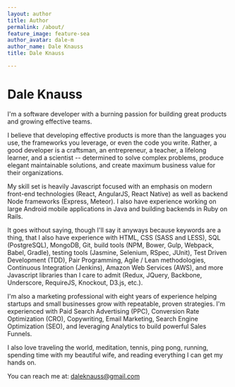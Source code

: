 ```yaml
---
layout: author
title: Author
permalink: /about/
feature_image: feature-sea
author_avatar: dale-m
author_name: Dale Knauss
title: Dale Knauss

---
```


# Dale Knauss

I'm a software developer with a burning passion for building great products and growing effective teams.

I believe that developing effective products is more than the languages you use, the frameworks you leverage, or even the code you write. Rather, a good developer is a craftsman, an entrepreneur, a teacher, a lifelong learner, and a scientist -- determined to solve complex problems, produce elegant maintainable solutions, and create maximum business value for their organizations.

My skill set is heavily Javascript focused with an emphasis on modern front-end technologies (React, AngularJS, React Native) as well as backend Node frameworks (Express, Meteor). I also have experience working on large Android mobile applications in Java and building backends in Ruby on Rails.

It goes without saying, though I'll say it anyways because keywords are a thing, that I also have experience with HTML, CSS (SASS and LESS), SQL (PostgreSQL), MongoDB, Git, build tools (NPM, Bower, Gulp, Webpack, Babel, Gradle), testing tools (Jasmine, Selenium, RSpec, JUnit), Test Driven Development (TDD), Pair Programming, Agile / Lean methodologies, Continuous Integration (Jenkins), Amazon Web Services (AWS), and more Javascript libraries than I care to admit (Redux, JQuery, Backbone, Underscore, RequireJS, Knockout, D3.js, etc.).

I'm also a marketing professional with eight years of experience helping startups and small businesses grow with repeatable, proven strategies. I'm experienced with Paid Search Advertising (PPC), Conversion Rate Optimization (CRO), Copywriting, Email Marketing, Search Engine Optimization (SEO), and leveraging Analytics to build powerful Sales Funnels.

I also love traveling the world, meditation, tennis, ping pong, running, spending time with my beautiful wife, and reading everything I can get my hands on.

You can reach me at: <a href="mailto:daleknauss@gmail.com?Subject=Hello" target="_blank">daleknauss@gmail.com</a>